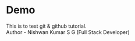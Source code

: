 # Demo
This is to test git &amp; github tutorial.
<br>
Author - Nishwan Kumar S G (Full Stack Developer)
